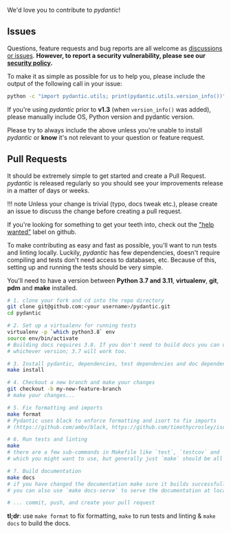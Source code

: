 We'd love you to contribute to *pydantic*!

## Issues

Questions, feature requests and bug reports are all welcome as [discussions or issues](https://github.com/pydantic/pydantic/issues/new/choose). **However, to report a security
vulnerability, please see our [security policy](https://github.com/pydantic/pydantic/security/policy).**

To make it as simple as possible for us to help you, please include the output of the following call in your issue:

```bash
python -c "import pydantic.utils; print(pydantic.utils.version_info())"
```
If you're using *pydantic* prior to **v1.3** (when `version_info()` was added), please manually include OS, Python
version and pydantic version.

Please try to always include the above unless you're unable to install *pydantic* or **know** it's not relevant
to your question or feature request.

## Pull Requests

It should be extremely simple to get started and create a Pull Request.
*pydantic* is released regularly so you should see your improvements release in a matter of days or weeks.

!!! note
    Unless your change is trivial (typo, docs tweak etc.), please create an issue to discuss the change before
    creating a pull request.

If you're looking for something to get your teeth into, check out the
["help wanted"](https://github.com/pydantic/pydantic/issues?q=is%3Aopen+is%3Aissue+label%3A%22help+wanted%22)
label on github.

To make contributing as easy and fast as possible, you'll want to run tests and linting locally. Luckily,
*pydantic* has few dependencies, doesn't require compiling and tests don't need access to databases, etc.
Because of this, setting up and running the tests should be very simple.

You'll need to have a version between **Python 3.7 and 3.11**, **virtualenv**, **git**, **pdm** and **make** installed.

```bash
# 1. clone your fork and cd into the repo directory
git clone git@github.com:<your username>/pydantic.git
cd pydantic

# 2. Set up a virtualenv for running tests
virtualenv -p `which python3.8` env
source env/bin/activate
# Building docs requires 3.8. If you don't need to build docs you can use
# whichever version; 3.7 will work too.

# 3. Install pydantic, dependencies, test dependencies and doc dependencies
make install

# 4. Checkout a new branch and make your changes
git checkout -b my-new-feature-branch
# make your changes...

# 5. Fix formatting and imports
make format
# Pydantic uses black to enforce formatting and isort to fix imports
# (https://github.com/ambv/black, https://github.com/timothycrosley/isort)

# 6. Run tests and linting
make
# there are a few sub-commands in Makefile like `test`, `testcov` and `lint`
# which you might want to use, but generally just `make` should be all you need

# 7. Build documentation
make docs
# if you have changed the documentation make sure it builds successfully
# you can also use `make docs-serve` to serve the documentation at localhost:8000

# ... commit, push, and create your pull request
```

**tl;dr**: use `make format` to fix formatting, `make` to run tests and linting & `make docs`
to build the docs.
